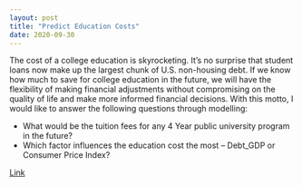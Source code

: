 ```yaml
---
layout: post
title: "Predict Education Costs"
date: 2020-09-30
---
```


The cost of a college education is skyrocketing. It’s no surprise that student loans now make up the largest chunk of U.S. non-housing debt. If we know how much to save for college education in the future, we will have the flexibility of making financial adjustments without compromising on the quality of life and make more informed financial decisions. With this motto, I would like to answer the following questions through modelling: 
<ul><li>What would be the tuition fees for any 4 Year public university program in the future?</li>
<li>Which factor influences the education cost the most – Debt_GDP or Consumer Price Index?</li></ul>

<a href="/PredictEducationCosts.html">Link</a>
